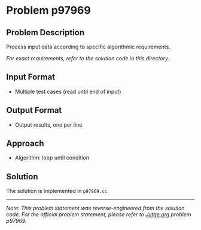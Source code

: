 # Problem p97969

## Problem Description

Process input data according to specific algorithmic requirements.

*For exact requirements, refer to the solution code in this directory.*

## Input Format

- Multiple test cases (read until end of input)

## Output Format

- Output results, one per line

## Approach

- Algorithm: loop until condition

## Solution

The solution is implemented in `p97969.cc`.

---

*Note: This problem statement was reverse-engineered from the solution code. For the official problem statement, please refer to [Jutge.org](https://jutge.org/) problem p97969.*

